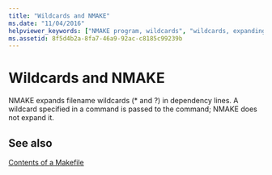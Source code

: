 ```yaml
---
title: "Wildcards and NMAKE"
ms.date: "11/04/2016"
helpviewer_keywords: ["NMAKE program, wildcards", "wildcards, expanding"]
ms.assetid: 8f5d4b2a-8fa7-46a9-92ac-c8185c99239b
---
```

# Wildcards and NMAKE

NMAKE expands filename wildcards (\* and ?) in dependency lines. A wildcard specified in a command is passed to the command; NMAKE does not expand it.

## See also

[Contents of a Makefile](contents-of-a-makefile.md)
